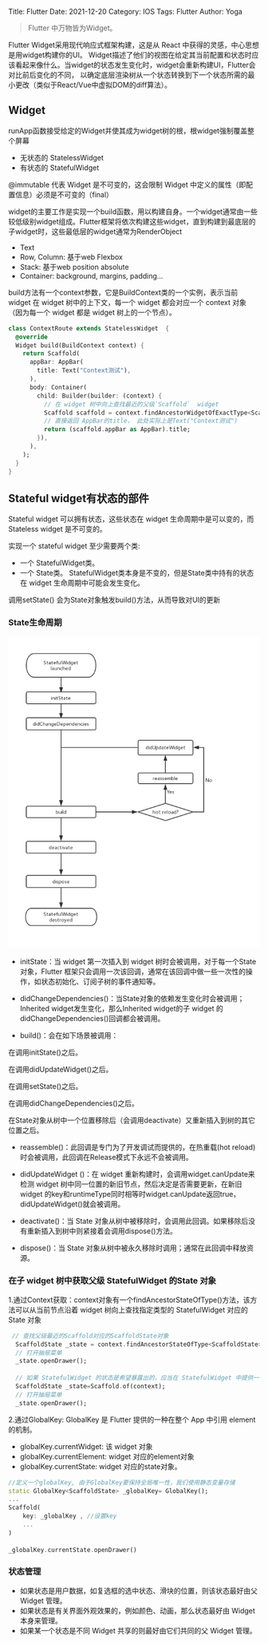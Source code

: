 Title: Flutter
Date: 2021-12-20
Category: IOS
Tags: Flutter
Author: Yoga

> Flutter 中万物皆为Widget。

Flutter Widget采用现代响应式框架构建，这是从 React 中获得的灵感，中心思想是用widget构建你的UI。 Widget描述了他们的视图在给定其当前配置和状态时应该看起来像什么。当widget的状态发生变化时，widget会重新构建UI，Flutter会对比前后变化的不同， 以确定底层渲染树从一个状态转换到下一个状态所需的最小更改（类似于React/Vue中虚拟DOM的diff算法）。

## Widget

runApp函数接受给定的Widget并使其成为widget树的根，根widget强制覆盖整个屏幕

* 无状态的 StatelessWidget
* 有状态的 StatefulWidget

@immutable 代表 Widget 是不可变的，这会限制 Widget 中定义的属性（即配置信息）必须是不可变的（final）

widget的主要工作是实现一个build函数，用以构建自身。一个widget通常由一些较低级别widget组成。Flutter框架将依次构建这些widget，直到构建到最底层的子widget时，这些最低层的widget通常为RenderObject

* Text
* Row, Column: 基于web Flexbox
* Stack: 基于web position absolute
* Container: background, margins, padding...

build方法有一个context参数，它是BuildContext类的一个实例，表示当前 widget 在 widget 树中的上下文，每一个 widget 都会对应一个 context 对象（因为每一个 widget 都是 widget 树上的一个节点）。

```dart
class ContextRoute extends StatelessWidget  {
  @override
  Widget build(BuildContext context) {
    return Scaffold(
      appBar: AppBar(
        title: Text("Context测试"),
      ),
      body: Container(
        child: Builder(builder: (context) {
          // 在 widget 树中向上查找最近的父级`Scaffold`  widget 
          Scaffold scaffold = context.findAncestorWidgetOfExactType<Scaffold>();
          // 直接返回 AppBar的title， 此处实际上是Text("Context测试")
          return (scaffold.appBar as AppBar).title;
        }),
      ),
    );
  }
}
```

## Stateful widget有状态的部件

Stateful widget 可以拥有状态，这些状态在 widget 生命周期中是可以变的，而 Stateless widget 是不可变的。

实现一个 stateful widget 至少需要两个类:

* 一个 StatefulWidget类。
* 一个 State类。 StatefulWidget类本身是不变的，但是State类中持有的状态在 widget 生命周期中可能会发生变化。

调用setState() 会为State对象触发build()方法，从而导致对UI的更新

### State生命周期

![flutter](img/flutter2.jpg)

* initState：当 widget 第一次插入到 widget 树时会被调用，对于每一个State对象，Flutter 框架只会调用一次该回调，通常在该回调中做一些一次性的操作，如状态初始化、订阅子树的事件通知等。

* didChangeDependencies()：当State对象的依赖发生变化时会被调用；Inherited widget发生变化，那么Inherited widget的子 widget 的didChangeDependencies()回调都会被调用。

* build()：会在如下场景被调用：

在调用initState()之后。

在调用didUpdateWidget()之后。

在调用setState()之后。

在调用didChangeDependencies()之后。

在State对象从树中一个位置移除后（会调用deactivate）又重新插入到树的其它位置之后。

* reassemble()：此回调是专门为了开发调试而提供的，在热重载(hot reload)时会被调用，此回调在Release模式下永远不会被调用。

* didUpdateWidget ()：在 widget 重新构建时，会调用widget.canUpdate来检测 widget 树中同一位置的新旧节点，然后决定是否需要更新，在新旧 widget 的key和runtimeType同时相等时widget.canUpdate返回true，didUpdateWidget()就会被调用。

* deactivate()：当 State 对象从树中被移除时，会调用此回调。如果移除后没有重新插入到树中则紧接着会调用dispose()方法。

* dispose()：当 State 对象从树中被永久移除时调用；通常在此回调中释放资源。

### 在子 widget 树中获取父级 StatefulWidget 的State 对象

1.通过Context获取：context对象有一个findAncestorStateOfType()方法，该方法可以从当前节点沿着 widget 树向上查找指定类型的 StatefulWidget 对应的 State 对象

```dart
 // 查找父级最近的Scaffold对应的ScaffoldState对象
  ScaffoldState _state = context.findAncestorStateOfType<ScaffoldState>()!;
  // 打开抽屉菜单
  _state.openDrawer();

  // 如果 StatefulWidget 的状态是希望暴露出的，应当在 StatefulWidget 中提供一个of 静态方法来获取其 State 对象
  ScaffoldState _state=Scaffold.of(context);
  // 打开抽屉菜单
  _state.openDrawer();
```

2.通过GlobalKey: GlobalKey 是 Flutter 提供的一种在整个 App 中引用 element 的机制。

* globalKey.currentWidget: 该 widget 对象
* globalKey.currentElement: widget 对应的element对象
* globalKey.currentState: widget 对应的state对象。

```dart
//定义一个globalKey, 由于GlobalKey要保持全局唯一性，我们使用静态变量存储
static GlobalKey<ScaffoldState> _globalKey= GlobalKey();
...
Scaffold(
    key: _globalKey , //设置key
    ...  
)

_globalKey.currentState.openDrawer()
```

### 状态管理

* 如果状态是用户数据，如复选框的选中状态、滑块的位置，则该状态最好由父 Widget 管理。
* 如果状态是有关界面外观效果的，例如颜色、动画，那么状态最好由 Widget 本身来管理。
* 如果某一个状态是不同 Widget 共享的则最好由它们共同的父 Widget 管理。